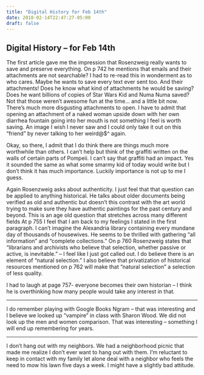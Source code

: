 ```yaml
---
title: "Digital History for Feb 14th"
date: 2018-02-14T22:47:27-05:00
draft: false
---
```


## Digital History – for Feb 14th 	The first article gave me the impression that Rosenzweig really wants to save and preserve everything. On p 742 he mentions that emails and their attachments are not searchable? I had to re-read this in wonderment as to who cares. Maybe he wants to save every text ever sent too. And their attachments! Does he know what kind of attachments he would be saving? Does he want billions of copies of Star Wars Kid and Numa Numa saved? Not that those weren’t awesome fun at the time… and a little bit now. There’s much more disgusting attachments to open. I have to admit that opening an attachment of a naked woman upside down with her own diarrhea fountain going into her mouth is not something I feel is worth saving. An image I wish I never saw and I could only take it out on this “friend” by never talking to her weird@$^ again.
Okay, so there, I admit that I do think there are things much more worthwhile than others. I can’t help but think of the graffiti written on the walls of certain parts of Pompeii. I can’t say that graffiti had an impact. Yes it sounded the same as what some smarmy kid of today would write but I don’t think it has much importance. Luckily importance is not up to me I guess.
Again Rosenzweig asks about authenticity. I just feel that that question can be applied to anything historical. He talks about older documents being verified as old and authentic  but doesn’t this contrast with the art world trying to make sure they have authentic paintings for the past century and beyond. This is an age old question that stretches across many different fieldsAt p 755 I feel that I am back to my feelings I stated in the first paragraph. I can’t imagine the Alexandria library containing every mundane day of thousands of housewives. He seems to be thrilled with gathering  “all information” and “complete collections.” On p 760 Rosenzweig states that “librarians and archivists who believe that selection, whether passive or active, is inevitable.” – I feel like I just got called out. I do believe there is an element of “natural selection.” I also believe that privatization of historical resources mentioned on p 762 will make that “natural selection” a selection of less quality.
I had to laugh at page 757- everyone becomes their own historian – I think he is overthinking how many people would take any interest in that.----
I do remember playing with Google Books Ngram – that was interesting and I believe we looked up “vampire” in class with Sharon Wood. We did not look up the men and women comparison. That was interesting – something I will end up remembering for years.----
I don’t hang out with my neighbors. We had a neighborhood picnic that made me realize I don’t ever want to hang out with them. I’m reluctant to keep in contact with my family let alone deal with a neighbor who feels the need to mow his lawn five days a week. I might have a slightly bad attitude.